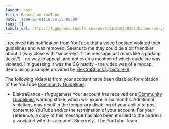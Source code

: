 ```yaml
---
layout: post
title: Banned on YouTube
date: '2009-03-01T16:50:53-08:00'
tags: []
tumblr_url: https://fugugames.tumblr.com/post/110318339201/banned-on-youtube
---
```

I received this notification from YouTube that a video I posted violated their guidelines and was removed. Seems to me they could be a bit friendlier about it (why close with “sincerely” if the message just reads like a parking ticket?) - no way to appeal, and not even a mention of which guideline was violated. I’m guessing it was the CG nudity - the video was of a mocap demo using a sample provided by [ElektraShock.](http://www.elektrashock.com/)[![picture-8](http://itshardtofondlepenguins.com/wp-content/uploads/2009/03/picture-8.png "picture-8")](http://fugugames.com/unity.html)

The following video(s) from your account have been disabled for violation of the YouTube&nbsp;[Community Guidelines](http://youtube.com/t/community_guidelines):
- ElektraDance - (fugugames)
Your account has received one&nbsp;[Community Guidelines](http://youtube.com/t/community_guidelines)&nbsp;warning strike, which will expire in six months. Additional violations may result in the temporary disabling of your ability to post content to YouTube and/or the termination of your account. For your reference, a copy of this message has also been emailed to the address associated with this account. Sincerely,&nbsp; The YouTube Team
